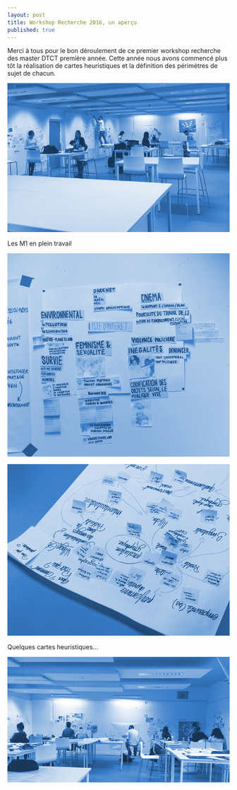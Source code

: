```yaml
---
layout: post
title: Workshop Recherche 2016, un aperçu
published: true
---
```


Merci à tous pour le bon déroulement de ce premier workshop recherche des master DTCT première année. Cette année nous avons commencé plus tôt la réalisation de cartes heuristiques et la définition des périmètres de sujet de chacun.
<p>
<img src="/../img/2016_09/wks-rech/wks-recherche-1617-4.jpg"/>
<figcaption>Les M1 en plein travail</figcaption>
</p>
<p>
<img src="/../img/2016_09/wks-rech/wks-recherche-1617-2.jpg"/>
</p>
<p>
<img src="/../img/2016_09/wks-rech/wks-recherche-1617-3.jpg"/>
<figcaption>Quelques cartes heuristiques...</figcaption>
</p>
<p>
<img src="/../img/2016_09/wks-rech/wks-recherche-1617-5.jpg"/>
</p>